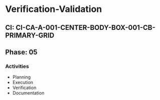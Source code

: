 # Verification-Validation

## CI: CI-CA-A-001-CENTER-BODY-BOX-001-CB-PRIMARY-GRID
## Phase: 05

### Activities
- Planning
- Execution
- Verification
- Documentation
